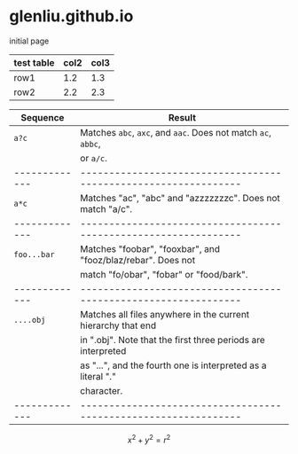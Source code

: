 # glenliu.github.io
initial page

|test table|col2|col3|
|----------|----|----|
|row1      |1.2|1.3|
|row2       |2.2|2.3|


|  Sequence   | Result                                                        |
|-------------|---------------------------------------------------------------|
| `a?c`       | Matches `abc`, `axc`, and `aac`. Does not match `ac`, `abbc`,<br /> | 
|             | or `a/c`.                                                     |
|-------------|---------------------------------------------------------------|
| `a*c`       | Matches "ac", "abc" and "azzzzzzzc". Does not match "a/c".    |
|-------------|---------------------------------------------------------------|
| `foo...bar` | Matches "foobar", "fooxbar", and "fooz/blaz/rebar". Does not <br /> |
|             | match "fo/obar", "fobar" or "food/bark".                      |
|-------------|---------------------------------------------------------------|
| `....obj`   | Matches all files anywhere in the current hierarchy that end  <br />|
|             | in ".obj". Note that the first three periods are interpreted  <br />|
|             | as "...", and the fourth one is interpreted as a literal "."  <br />|
|             | character.                                                    |
|-------------|---------------------------------------------------------------|

$$ x^2+y^2=r^2 $$

